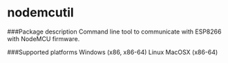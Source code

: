 nodemcutil
==========

###Package description
Command line tool to communicate with ESP8266 with NodeMCU firmware.

###Supported platforms
Windows (x86, x86-64)
Linux
MacOSX (x86-64)
